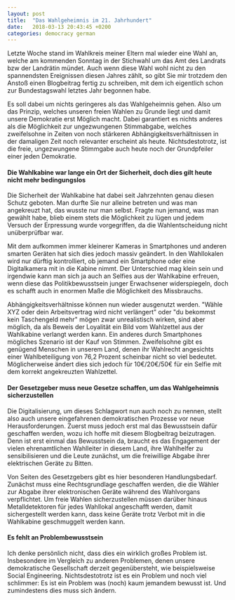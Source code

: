 ```yaml
---
layout: post
title:  "Das Wahlgeheimnis im 21. Jahrhundert"
date:   2018-03-13 20:43:45 +0200
categories: democracy german
---
```


Letzte Woche stand im Wahlkreis meiner Eltern mal wieder eine Wahl an, welche am
kommenden Sonntag in der Stichwahl um das Amt des Landrats bzw der Landrätin
mündet. Auch wenn diese Wahl wohl nicht zu den spannendsten Ereignissen diesen
Jahres zählt, so gibt Sie mir trotzdem den Anstoß einen Blogbeitrag fertig zu
schreiben, mit dem ich eigentlich schon zur Bundestagswahl letztes Jahr begonnen
habe.

<!--more-->

Es soll dabei um nichts geringeres als das Wahlgeheimnis gehen. Also um das
Prinzip, welches unseren freien Wahlen zu Grunde liegt und damit unsere
Demokratie erst Möglich macht. Dabei garantiert es nichts anderes als die
Möglichkeit zur ungezwungenen Stimmabgabe, welches zweifelsohne in Zeiten von
noch stärkeren Abhängigkeitsverhältnissen in der damaligen Zeit noch
relevanter erscheint als heute. Nichtsdestotrotz, ist die freie, ungezwungene
Stimmgabe auch heute noch der Grundpfeiler einer jeden Demokratie.

#### Die Wahlkabine war lange ein Ort der Sicherheit, doch dies gilt heute nicht mehr bedingungslos

Die Sicherheit der Wahlkabine hat dabei seit Jahrzehnten genau diesen Schutz
geboten. Man durfte Sie nur alleine betreten und was man angekreuzt hat, das
wusste nur man selbst. Fragte nun jemand, was man gewählt habe, blieb einem
stets die Möglichkeit zu lügen und jedem Versuch der Erpressung wurde
vorgegriffen, da die Wahlentscheidung nicht unüberprüfbar war.

Mit dem aufkommen immer kleinerer Kameras in Smartphones und anderen smarten
Geräten hat sich dies jedoch massiv geändert. In den Wahllokalen wird nur
dürftig kontrolliert, ob jemand ein Smartphone oder eine Digitalkamera mit in
die Kabine nimmt. Der Unterschied mag klein sein und irgendwie kann man sich ja
auch an Selfies aus der Wahlkabine erfreuen, wenn diese das Politikbewusstsein
junger Erwachsener widerspiegeln, doch es schafft auch in enormen Maße die
Möglichkeit des Missbrauchs.

Abhängigkeitsverhältnisse können nun wieder ausgenutzt werden. "Wähle XYZ
oder dein Arbeitsvertrag wird nicht verlängert" oder "du bekommst kein
Taschengeld mehr" mögen zwar unrealistisch wirken, sind aber möglich, da
als Beweis der Loyalität ein Bild vom Wahlzettel aus der Wahlkabine verlangt
werden kann. Ein anderes durch Smartphones mögliches Szenario ist der Kauf von
Stimmen. Zweifelsohne gibt es genügend Menschen in unserem Land, denen ihr
Wahlrecht angesichts einer Wahlbeteiligung von 76,2 Prozent scheinbar nicht so
viel bedeutet. Möglicherweise ändert dies sich jedoch für 10€/20€/50€ für
ein Selfie mit dem korrekt angekreuzten Wahlzettel.

#### Der Gesetzgeber muss neue Gesetze schaffen, um das Wahlgeheimnis sicherzustellen

Die Digitalisierung, um dieses Schlagwort nun auch noch zu nennen, stellt also
auch unsere eingefahrenen demokratischen Prozesse vor neue Herausforderungen.
Zuerst muss jedoch erst mal das Bewusstsein dafür geschaffen werden, wozu ich
hoffe mit diesem Blogbeitrag beizutragen. Denn ist erst einmal das Bewusstsein
da, braucht es das Engagement der vielen ehrenamtlichen Wahlleiter in diesem
Land, ihre Wahlhelfer zu sensibilisieren und die Leute zunächst, um die
freiwillige Abgabe ihrer elektrischen Geräte zu Bitten.

Von Seiten des Gesetzgebers gibt es hier besonderen Handlungsbedarf. Zunächst
muss eine Rechtsgrundlage geschaffen werden, die die Wähler zur Abgabe ihrer
elektronischen Geräte während des Wahlvorgans verpflichtet. Um freie Wahlen
sicherzustellen müssen darüber hinaus Metalldetektoren für jedes Wahllokal
angeschafft werden, damit sichergestellt werden kann, dass keine Geräte trotz
Verbot mit in die Wahlkabine geschmuggelt werden kann.

#### Es fehlt an Problembewusstsein

Ich denke persönlich nicht, dass dies ein wirklich großes Problem ist.
Insbesondere im Vergleich zu anderen Problemen, denen unsere demokratische
Gesellschaft derzeit gegenübersteht, wie beispielsweise Social Engineering.
Nichtsdestotrotz ist es ein Problem und noch viel schlimmer: Es ist ein Problem
was (noch) kaum jemandem bewusst ist. Und zumindestens dies muss sich ändern.
